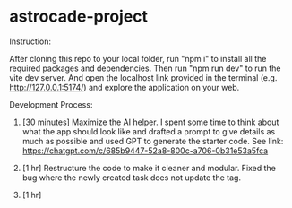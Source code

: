 # astrocade-project

Instruction:

After cloning this repo to your local folder, run "npm i" to install all the required packages and dependencies. Then run "npm run dev" to run the vite dev server. And open the localhost link provided in the terminal (e.g. http://127.0.0.1:5174/) and explore the application on your web.


Development Process:

1. [30 minutes] Maximize the AI helper. I spent some time to think about what the app should look like and drafted a prompt to give details as much as possible and used GPT to generate the starter code. See link: https://chatgpt.com/c/685b9447-52a8-800c-a706-0b31e53a5fca

2. [1 hr] Restructure the code to make it cleaner and modular. Fixed the bug where the newly created task does not update the tag.

3. [1 hr]




